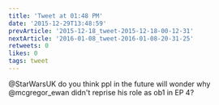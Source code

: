 ```yaml
---
title: 'Tweet at 01:48 PM'
date: '2015-12-29T13:48:59'
prevArticle: '2015-12-18_tweet-2015-12-18-00-12-31'
nextArticle: '2016-01-08_tweet-2016-01-08-20-31-25'
retweets: 0
likes: 0
tags: tweet
---
```

@StarWarsUK do you think ppl in the future will wonder why @mcgregor_ewan didn't reprise his role as ob1 in EP 4?
